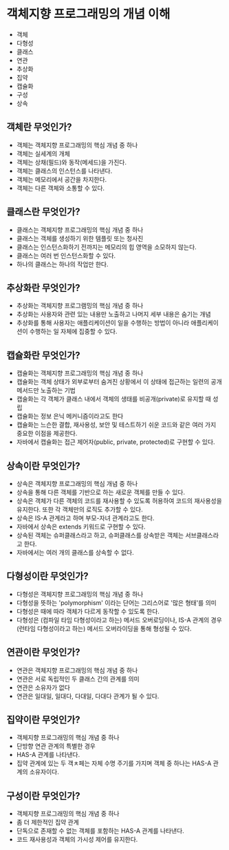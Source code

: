 # 객체지향 프로그래밍의 개념 이해 
- 객체
- 다형성
- 클래스
- 연관
- 추상화
- 집약
- 캡슐화
- 구성
- 상속

## 객체란 무엇인가?
- 객체는 객체지향 프로그래밍의 핵심 개념 중 하나
- 객체는 실세계의 개체
- 객체는 상채(필드)와 동작(메세드)을 가진다.
- 객체는 클래스의 인스턴스를 나타낸다.
- 객체는 메모리에서 공간을 차지한다.
- 객체는 다른 객체와 소통할 수 있다. 

## 클래스란 무엇인가?
- 클래스는 객체지향 프로그래밍의 핵심 개념 중 하나
- 클래스는 객체를 생성하기 위한 템플릿 또는 청사진 
- 클래스는 인스턴스화하기 전까지는 메모리의 힙 영역을 소모하지 않는다.
- 클래스는 여러 번 인스턴스화할 수 있다.
- 하나의 클래스는 하나의 작업만 한다.

## 추상화란 무엇인가?
- 추상화는 객체지향 프로그램밍의 핵심 개념 중 하나
- 추상화는 사용자와 관련 있는 내용만 노출하고 나머지 세부 내용은 숨기는 개념
- 추상화를 통해 사용자는 애플리케이션이 일을 수행하는 방법이 아니라 애플리케이션이 수행하는 일 자체에 집중할 수 있다. 

## 캡슐화란 무엇인가?
- 캡슐화는 객체지향 프로그래밍의 핵심 개념 중 하나
- 캡슐화는 객체 상태가 외부로부터 숨겨진 상황에서 이 상태에 접근하는 일련의 공개 메서드만 노출하는 기법
- 캡술화는 각 객체가 클래스 내에서 객체의 생태를 비공개(private)로 유지할 때 성립
- 캡슐화는 정보 은닉 메커니즘이라고도 한다
- 캡슐화는 느슨한 결합, 재사용성, 보안 및 테스트하기 쉬운 코드와 같은 여러 가지 중요한 이점을 제공한다.
- 자바에서 캡슐화는 접근 제어자(public, private, protected)로 구현할 수 있다.

## 상속이란 무엇인가?
- 상속은 객체지향 프로그래밍의 핵심 개념 중 하나
- 상속을 통해 다른 객체를 기반으로 하는 새로운 객체를 만들 수 있다.
- 상속은 객체가 다른 객체의 코드를 재사용할 수 있도록 허용하여 코드의 재사용성을 유지한다. 또한 각 객체만의 로직도 추가할 수 있다.
- 상속은 IS-A 관계라고 하며 부모-자녀 관계라고도 한다.
- 자바에서 상속은 extends 키워드로 구현할 수 있다.
- 상속된 객체는 슈퍼클래스라고 하고, 슈퍼클래스를 상속받은 객체는 서브클래스라고 한다.
- 자바에서는 여러 개의 클래스를 상속할 수 없다. 

## 다형성이란 무엇인가?
- 다형성은 객체지향 프로그래밍의 핵심 개념 중 하나
- 다형성을 뜻하는 'polymorphism' 이라는 단어는 그리스어로 '많은 형태'를 의미
- 다형성은 때에 따라 객체가 다르게 동작할 수 있도록 한다.
- 다형성은 (컴파일 타임 다형성이라고 하는) 메서드 오버로딩이나, IS-A 관계의 경우 (런타임 다형성이라고 하는) 메서드 오버라이딩을 통해 형성될 수 있다. 

## 연관이란 무엇인가?
- 연관은 객체지향 프로그래밍의 핵심 개념 중 하나
- 연관은 서로 독립적인 두 클래스 간의 관계를 의미
- 연관은 소유자가 없다
- 연관은 일대일, 일대다, 다대일, 다대다 관계가 될 수 있다. 

## 집약이란 무엇인가?
- 객체지향 프로그래밍의 핵심 개념 중 하나
- 단방향 연관 관계의 특별한 경우
- HAS-A 관계를 나타낸다.
- 집약 관계에 있는 두 객ㅊ페는 자체 수명 주기를 가지며 객체 중 하나는 HAS-A 관계의 소유자이다.

## 구성이란 무엇인가?
- 객체지향 프로그래밍의 핵심 개념 중 하나
- 좀 더 제한적인 집약 관계
- 단독으로 존재할 수 없는 객체를 포함하는 HAS-A 관계를 나타낸다.
- 코드 재사용성과 객체의 가시성 제어를 유지한다. 